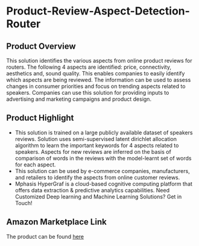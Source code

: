 # Product-Review-Aspect-Detection-Router

## Product Overview

This solution identifies the various aspects from online product reviews for routers. The following 4 aspects are identified: price, connectivity, aesthetics and, sound quality. This enables companies to easily identify which aspects are being reviewed. The information can be used to assess changes in consumer priorities and focus on trending aspects related to speakers. Companies can use this solution for providing inputs to advertising and marketing campaigns and product design.

## Product Highlight
* This solution is trained on a large publicly available dataset of speakers reviews. Solution uses semi-supervised latent dirichlet allocation algorithm to learn the important keywords for 4 aspects related to speakers. Aspects for new reviews are inferred on the basis of comparison of words in the reviews with the model-learnt set of words for each aspect.
* This solution can be used by e-commerce companies, manufacturers, and retailers to identify the aspects from online customer reviews.
* Mphasis HyperGraf is a cloud-based cognitive computing platform that offers data extraction & predictive analytics capabilities. Need Customized Deep learning and Machine Learning Solutions? Get in Touch!

## Amazon Marketplace Link
The product can be found [here](https://aws.amazon.com/marketplace/)



